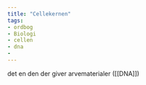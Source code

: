 ```yaml
---
title: "Cellekernen"
tags: 
- ordbog
- Biologi
- cellen
- dna
- 
---
```


det en den der giver arvematerialer ([[DNA]])